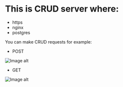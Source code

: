 # This is CRUD server where:
- https
- nginx
- postgres


You can make CRUD requests for example:

- POST

![Image alt](https://github.com/morheus9/crud_with_https_nginx_postgres/master/images_for_readme/POST.png)

- GET

![Image alt](https://github.com/morheus9/crud_with_https_nginx_postgres/master/images_for_readme/GET.png)
